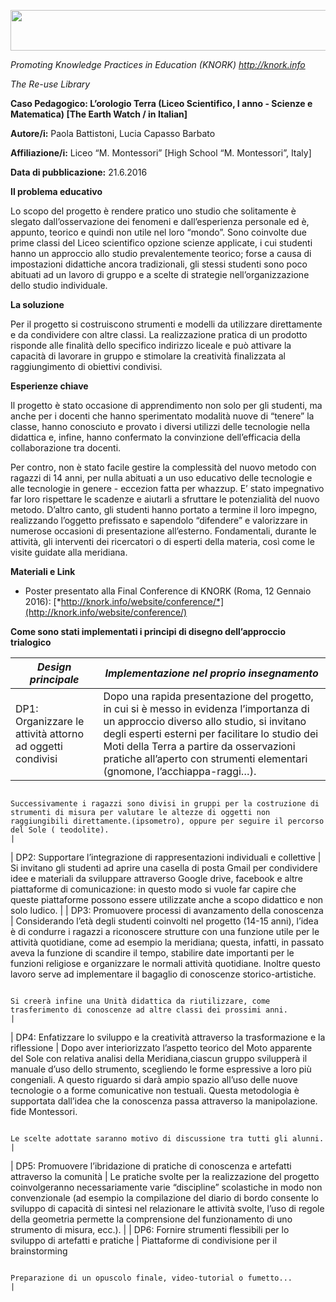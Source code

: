 <span id="h.wfjhvt3hquw" class="anchor"></span><img src="md\img079/media/image01.png" width="624" height="65" />

<span id="h.wfjhvt3hquw-1" class="anchor"></span>*Promoting Knowledge Practices in Education (KNORK) http://knork.info*

<span id="h.wfjhvt3hquw" class="anchor"></span>*The Re-use Library*

**Caso Pedagogico: L’orologio Terra (Liceo Scientifico, I anno - Scienze e Matematica) \[The Earth Watch / in Italian\]**

**Autore/i:** Paola Battistoni, Lucia Capasso Barbato

**Affiliazione/i:** Liceo “M. Montessori” \[High School “M. Montessori”, Italy\]

**Data di pubblicazione:** 21.6.2016

**Il problema educativo**

Lo scopo del progetto è rendere pratico uno studio che solitamente è slegato dall’osservazione dei fenomeni e dall’esperienza personale ed è, appunto, teorico e quindi non utile nel loro “mondo”. Sono coinvolte due prime classi del Liceo scientifico opzione scienze applicate, i cui studenti hanno un approccio allo studio prevalentemente teorico; forse a causa di impostazioni didattiche ancora tradizionali, gli stessi studenti sono poco abituati ad un lavoro di gruppo e a scelte di strategie nell’organizzazione dello studio individuale.

**La soluzione**

Per il progetto si costruiscono strumenti e modelli da utilizzare direttamente e da condividere con altre classi. La realizzazione pratica di un prodotto risponde alle finalità dello specifico indirizzo liceale e può attivare la capacità di lavorare in gruppo e stimolare la creatività finalizzata al raggiungimento di obiettivi condivisi.

**Esperienze chiave**

Il progetto è stato occasione di apprendimento non solo per gli studenti, ma anche per i docenti che hanno sperimentato modalità nuove di “tenere” la classe, hanno conosciuto e provato i diversi utilizzi delle tecnologie nella didattica e, infine, hanno confermato la convinzione dell’efficacia della collaborazione tra docenti.

Per contro, non è stato facile gestire la complessità del nuovo metodo con ragazzi di 14 anni, per nulla abituati a un uso educativo delle tecnologie e alle tecnologie in genere - eccezion fatta per whazzup. E’ stato impegnativo far loro rispettare le scadenze e aiutarli a sfruttare le potenzialità del nuovo metodo. D’altro canto, gli studenti hanno portato a termine il loro impegno, realizzando l’oggetto prefissato e sapendolo “difendere” e valorizzare in numerose occasioni di presentazione all’esterno. Fondamentali, durante le attività, gli interventi dei ricercatori o di esperti della materia, così come le visite guidate alla meridiana.

**Materiali e Link**

-   Poster presentato alla Final Conference di KNORK (Roma, 12 Gennaio 2016): [*http://knork.info/website/conference/*](http://knork.info/website/conference/)

**Come sono stati implementati i principi di disegno dell’approccio trialogico**

| *Design principale*                                                                        | *Implementazione nel proprio insegnamento*                                                                                                                                                                                                                                                                                                                                                                                                                                     |
|--------------------------------------------------------------------------------------------|--------------------------------------------------------------------------------------------------------------------------------------------------------------------------------------------------------------------------------------------------------------------------------------------------------------------------------------------------------------------------------------------------------------------------------------------------------------------------------|
| DP1: Organizzare le attività attorno ad oggetti condivisi                                  | Dopo una rapida presentazione del progetto, in cui si è messo in evidenza l’importanza di un approccio diverso allo studio, si invitano degli esperti esterni per facilitare lo studio dei Moti della Terra a partire da osservazioni pratiche all’aperto con strumenti elementari (gnomone, l’acchiappa-raggi…).                                                                                                                                                              
                                                                                                                                                                                                                                                                                                                                                                                                                                                                                                                                                                              
                                                                                              Successivamente i ragazzi sono divisi in gruppi per la costruzione di strumenti di misura per valutare le altezze di oggetti non raggiungibili direttamente.(ipsometro), oppure per seguire il percorso del Sole ( teodolite).                                                                                                                                                                                                                                                  |
| DP2: Supportare l’integrazione di rappresentazioni individuali e collettive                | Si invitano gli studenti ad aprire una casella di posta Gmail per condividere idee e materiali da sviluppare attraverso Google drive, facebook e altre piattaforme di comunicazione: in questo modo si vuole far capire che queste piattaforme possono essere utilizzate anche a scopo didattico e non solo ludico.                                                                                                                                                            |
| DP3: Promuovere processi di avanzamento della conoscenza                                   | Considerando l’età degli studenti coinvolti nel progetto (14-15 anni), l’idea è di condurre i ragazzi a riconoscere strutture con una funzione utile per le attività quotidiane, come ad esempio la meridiana; questa, infatti, in passato aveva la funzione di scandire il tempo, stabilire date importanti per le funzioni religiose e organizzare le normali attività quotidiane. Inoltre questo lavoro serve ad implementare il bagaglio di conoscenze storico-artistiche. 
                                                                                                                                                                                                                                                                                                                                                                                                                                                                                                                                                                              
                                                                                              Si creerà infine una Unità didattica da riutilizzare, come trasferimento di conoscenze ad altre classi dei prossimi anni.                                                                                                                                                                                                                                                                                                                                                       |
| DP4: Enfatizzare lo sviluppo e la creatività attraverso la trasformazione e la riflessione | Dopo aver interiorizzato l’aspetto teorico del Moto apparente del Sole con relativa analisi della Meridiana,ciascun gruppo svilupperà il manuale d’uso dello strumento, scegliendo le forme espressive a loro più congeniali. A questo riguardo si darà ampio spazio all’uso delle nuove tecnologie o a forme comunicative non testuali. Questa metodologia è supportata dall’idea che la conoscenza passa attraverso la manipolazione. fide Montessori.                       
                                                                                                                                                                                                                                                                                                                                                                                                                                                                                                                                                                              
                                                                                              Le scelte adottate saranno motivo di discussione tra tutti gli alunni.                                                                                                                                                                                                                                                                                                                                                                                                          |
| DP5: Promuovere l’ibridazione di pratiche di conoscenza e artefatti attraverso la comunità | Le pratiche svolte per la realizzazione del progetto coinvolgeranno necessariamente varie “discipline” scolastiche in modo non convenzionale (ad esempio la compilazione del diario di bordo consente lo sviluppo di capacità di sintesi nel relazionare le attività svolte, l’uso di regole della geometria permette la comprensione del funzionamento di uno strumento di misura, ecc.).                                                                                     |
| DP6: Fornire strumenti flessibili per lo sviluppo di artefatti e pratiche                  | Piattaforme di condivisione per il brainstorming                                                                                                                                                                                                                                                                                                                                                                                                                               
                                                                                                                                                                                                                                                                                                                                                                                                                                                                                                                                                                              
                                                                                              Preparazione di un opuscolo finale, video-tutorial o fumetto...                                                                                                                                                                                                                                                                                                                                                                                                                 |


